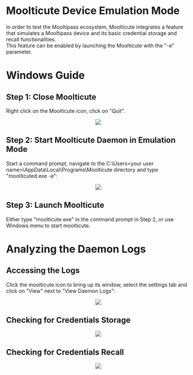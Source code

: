 # Moolticute Device Emulation Mode

In order to test the Mooltipass ecosystem, Moolticute integrates a feature that simulates a Mooltipass device and its basic credential storage and recall functionalities.  
This feature can be enabled by launching the Moolticute with the "-e" parameter.  

# Windows Guide  
  
## Step 1: Close Moolticute  

Right click on the Moolticute icon, click on "Quit".  
<p align="center">
  <img src="https://raw.githubusercontent.com/mooltipass/moolticute/master/documentation/ressources/close_mc.png"/>
</p>
  
  
## Step 2: Start Moolticute Daemon in Emulation Mode  

Start a command prompt, navigate to the C:\Users\<your user name>\AppData\Local\Programs\Moolticute directory and type "moolticuted.exe -e":  
<p align="center">
  <img src="https://raw.githubusercontent.com/mooltipass/moolticute/master/documentation/ressources/mc_emulation_launch.png"/>
</p>
  
  
## Step 3: Launch Moolticute   

Either type "moolticute.exe" in the command prompt in Step 2, or use Windows menu to start moolticute.
  
  
# Analyzing the Daemon Logs  

## Accessing the Logs

Click the moolticute icon to bring up its window, select the settings tab and click on "View" next to "View Daemon Logs":  
<p align="center">
  <img src="https://raw.githubusercontent.com/mooltipass/moolticute/master/documentation/ressources/logs_view.png"/>
</p>
  
  
## Checking for Credentials Storage

<p align="center">
  <img src="https://raw.githubusercontent.com/mooltipass/moolticute/master/documentation/ressources/mc_cred_storage.png"/>
</p>
  
  
## Checking for Credentials Recall

<p align="center">
  <img src="https://raw.githubusercontent.com/mooltipass/moolticute/master/documentation/ressources/mc_recall.png"/>
</p>

  

